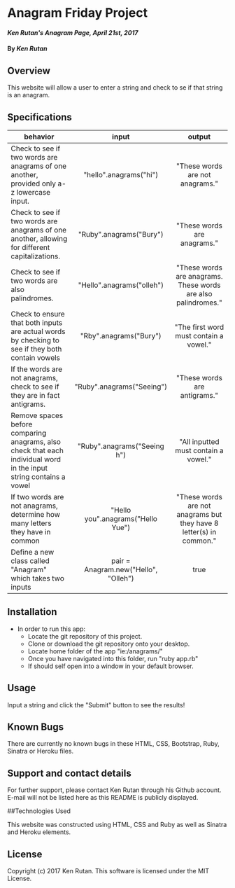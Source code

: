 # Anagram Friday Project

#### _Ken Rutan's Anagram Page, April 21st, 2017_

#### By _**Ken Rutan**_

## Overview

This website will allow a user to enter a string and check to se if that string is an anagram.

## Specifications

| behavior |  input   |  output  |
|----------|:--------:|:--------:|
|Check to see if two words are anagrams of one another, provided only a-z lowercase input.|"hello".anagrams("hi")|"These words are not anagrams."|
|Check to see if two words are anagrams of one another, allowing for different capitalizations.|"Ruby".anagrams("Bury")|"These words are anagrams."|
|Check to see if two words are also palindromes.|"Hello".anagrams("olleh")|"These words are anagrams.  These words are also palindromes."|
|Check to ensure that both inputs are actual words by checking to see if they both contain vowels|"Rby".anagrams("Bury")|"The first word must contain a vowel."|
|If the words are not anagrams, check to see if they are in fact antigrams.|"Ruby".anagrams("Seeing")|"These words are antigrams."|
|Remove spaces before comparing anagrams, also check that each individual word in the input string contains a vowel|"Ruby".anagrams("Seeing h")|"All inputted must contain a vowel."|
|If two words are not anagrams, determine how many letters they have in common|"Hello you".anagrams("Hello Yue")|"These words are not anagrams but they have 8 letter(s) in common."|
|Define a new class called "Anagram" which takes two inputs|pair = Anagram.new("Hello", "Olleh")|true|

## Installation

* In order to run this app:
  - Locate the git repository of this project.
  - Clone or download the git repository onto your desktop.
  - Locate home folder of the app "ie:/anagrams/"
  - Once you have navigated into this folder, run "ruby app.rb"
  - If should self open into a window in your default browser.

## Usage

Input a string and click the "Submit" button to see the results!

## Known Bugs
There are currently no known bugs in these HTML, CSS, Bootstrap, Ruby, Sinatra or Heroku files.

## Support and contact details

For further support, please contact Ken Rutan through his Github account. E-mail will not be listed here as this README is publicly displayed.

##Technologies Used

This website was constructed using HTML, CSS and Ruby as well as Sinatra and Heroku elements.

## License

Copyright (c) 2017 Ken Rutan.  This software is licensed under the MIT License.
